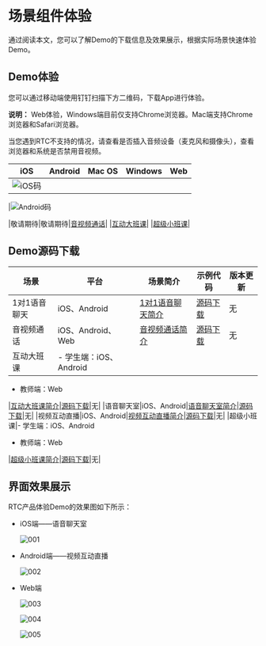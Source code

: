 # 场景组件体验

通过阅读本文，您可以了解Demo的下载信息及效果展示，根据实际场景快速体验Demo。

## Demo体验

您可以通过移动端使用钉钉扫描下方二维码，下载App进行体验。

**说明：** Web体验，Windows端目前仅支持Chrome浏览器。Mac端支持Chrome浏览器和Safari浏览器。

当您遇到RTC不支持的情况，请查看是否插入音频设备（麦克风和摄像头），查看浏览器和系统是否禁用音视频。

|iOS|Android|Mac OS|Windows|Web|
|---|-------|------|-------|---|
|![iOS码](https://static-aliyun-doc.oss-accelerate.aliyuncs.com/assets/img/zh-CN/6860749951/p135183.png)

|![Android码](https://static-aliyun-doc.oss-accelerate.aliyuncs.com/assets/img/zh-CN/6860749951/p135182.png)

|敬请期待|敬请期待|[音视频通话](https://alivc-demo-cms.alicdn.com/versionProduct/other/htmlSource/beaconTower/index.html?spm=a2c4g.11186623.2.14.204969c9ZydpLX)|
|[互动大班课](https://alivc-demo-cms.alicdn.com/html-demo/release/new-interactive-live-class/index.html)|
|[超级小班课](https://alivc-demo-cms.alicdn.com/html-demo/release/newsuperclass/index.html#/)|

## Demo源码下载

|场景|平台|场景简介|示例代码|版本更新|
|--|--|----|----|----|
|1对1语音聊天|iOS、Android|[1对1语音聊天简介](/cn.zh-CN/解决方案/1对1语音聊天/简介.md)|[源码下载](https://github.com/aliyun/AliRTC-UserCase-VoiceCallSolution_1To1/tree/master)|无|
|音视频通话|iOS、Android、Web|[音视频通话简介](/cn.zh-CN/解决方案/音视频通话/简介.md)|[源码下载](https://github.com/aliyun/alibabacloud-RTCBeaconTower-demo)|无|
|互动大班课|-   学生端：iOS、Android
-   教师端：Web

|[互动大班课简介](/cn.zh-CN/解决方案/互动大班课/简介.md)|[源码下载](https://github.com/aliyun/alibabacloud-RTCInteractiveClass-demo)|无|
|语音聊天室|iOS、Android|[语音聊天室简介](/cn.zh-CN/解决方案/语音聊天室/简介.md)|[源码下载](https://github.com/aliyun/alibabacloud-AliRtcAudioLiveRoom-Demo)|无|
|视频互动直播|iOS、Android|[视频互动直播简介](/cn.zh-CN/解决方案/视频互动直播/简介.md)|[源码下载](https://github.com/aliyun/alibabacloud-AliRtcVideoLiveRoom-demo)|无|
|超级小班课|-   学生端：iOS、Android
-   教师端：Web

|[超级小班课简介](/cn.zh-CN/解决方案/超级小班课/简介.md)|[源码下载](https://github.com/aliyun/alibabacloud-AliRtcSuperClass-demo)|无|

## 界面效果展示

RTC产品体验Demo的效果图如下所示：

-   iOS端——语音聊天室

    ![001](https://static-aliyun-doc.oss-accelerate.aliyuncs.com/assets/img/zh-CN/0777793161/p242453.png)

-   Android端——视频互动直播

    ![002](https://static-aliyun-doc.oss-accelerate.aliyuncs.com/assets/img/zh-CN/0777793161/p242454.png)

-   Web端

    ![003](https://static-aliyun-doc.oss-accelerate.aliyuncs.com/assets/img/zh-CN/0777793161/p242457.png)

    ![004](https://static-aliyun-doc.oss-accelerate.aliyuncs.com/assets/img/zh-CN/1777793161/p242458.png)

    ![005](https://static-aliyun-doc.oss-accelerate.aliyuncs.com/assets/img/zh-CN/1777793161/p242459.png)


